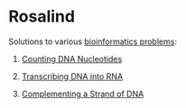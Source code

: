 # Rosalind
Solutions to various [bioinformatics problems](http://rosalind.info/problems/list-view/):

1. [Counting DNA Nucleotides](http://rosalind.info/problems/dna/)

2. [Transcribing DNA into RNA](http://rosalind.info/problems/rna/)

3. [Complementing a Strand of DNA](http://rosalind.info/problems/revc/)
